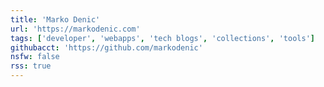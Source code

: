 ```yaml
---
title: 'Marko Denic'
url: 'https://markodenic.com'
tags: ['developer', 'webapps', 'tech blogs', 'collections', 'tools']
githubacct: 'https://github.com/markodenic'
nsfw: false
rss: true
---
```

